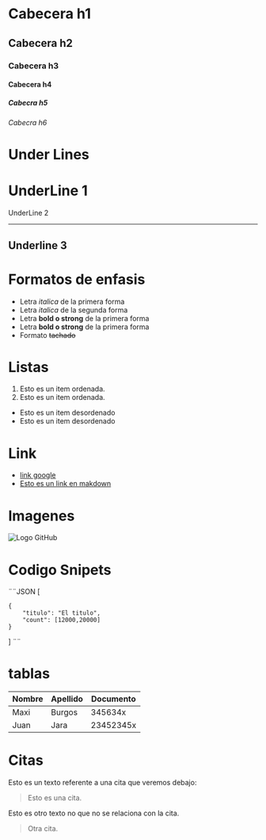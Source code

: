 # Cabecera h1
## Cabecera  h2
### Cabecera h3
#### Cabecera h4
##### Cabecra h5
###### Cabecra h6

# Under Lines

UnderLine 1
===
UnderLine 2
___

Underline 3
---
# Formatos de enfasis
- Letra *italica* de la primera forma<br>
- Letra _italica_ de la segunda forma
- Letra **bold o strong** de la primera forma
- Letra __bold o strong__ de la primera forma
- Formato ~~tachado~~

# Listas
1. Esto es un item ordenada.
2. Esto es un item ordenada.

- Esto es un item desordenado
- Esto es un item desordenado

# Link
- <a href="http://google.com"> link google</a>
- [Esto es un link en makdown](http://google.es)

# Imagenes
![Logo GitHub](https://github.githubassets.com/images/modules/logos_page/Octocat.png)

# Codigo Snipets
 ¨¨JSON
[

    {
        "titulo": "El titulo",
        "count": [12000,20000]
    }
]
¨¨
# tablas
| Nombre | Apellido | Documento |
|--------|----------|-----------|
| Maxi | Burgos | 345634x |
| Juan | Jara | 23452345x |


# Citas
Esto es un texto referente a una cita que veremos debajo:
> Esto es una cita.

Esto es otro texto no que no se relaciona con la cita.

> Otra cita.




